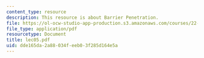 ```yaml
---
content_type: resource
description: This resource is about Barrier Penetration.
file: https://ol-ocw-studio-app-production.s3.amazonaws.com/courses/22-101-applied-nuclear-physics-fall-2006/dde165da2a88034feeb03f285d164e5a_lec05.pdf
file_type: application/pdf
resourcetype: Document
title: lec05.pdf
uid: dde165da-2a88-034f-eeb0-3f285d164e5a
---
```

